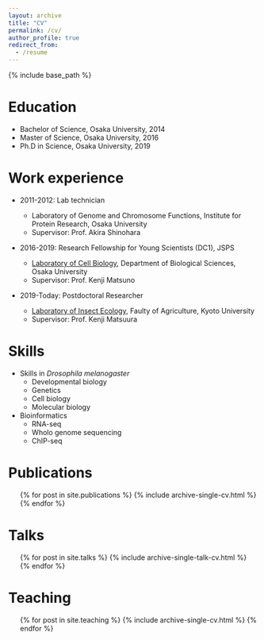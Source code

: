 ```yaml
---
layout: archive
title: "CV"
permalink: /cv/
author_profile: true
redirect_from:
  - /resume
---
```


{% include base_path %}

# Education

- Bachelor of Science, Osaka University, 2014
- Master of Science, Osaka University, 2016
- Ph.D in Science, Osaka University, 2019

# Work experience

- 2011-2012: Lab technician
  - Laboratory of Genome and Chromosome Functions, Institute for Protein Research, Osaka University
  - Supervisor: Prof. Akira Shinohara

- 2016-2019: Research Fellowship for Young Scientists (DC1), JSPS
  - [Laboratory of Cell Biology](http://www.bio.sci.osaka-u.ac.jp/bio_web/lab_page/matsuno/Etop.html), Department of Biological Sciences, Osaka University
  - Supervisor: Prof. Kenji Matsuno

- 2019-Today: Postdoctoral Researcher
  - [Laboratory of Insect Ecology](http://www.insecteco.kais.kyoto-u.ac.jp/englishpage.html), Faulty of Agriculture, Kyoto University
  - Supervisor: Prof. Kenji Matsuura

# Skills

- Skills in *Drosophila melanogaster*
  - Developmental biology
  - Genetics
  - Cell biology
  - Molecular biology
- Bioinformatics
  - RNA-seq
  - Wholo genome sequencing
  - ChIP-seq

# Publications

  <ul>{% for post in site.publications %}
    {% include archive-single-cv.html %}
  {% endfor %}</ul>

# Talks

  <ul>{% for post in site.talks %}
    {% include archive-single-talk-cv.html %}
  {% endfor %}</ul>

# Teaching

  <ul>{% for post in site.teaching %}
    {% include archive-single-cv.html %}
  {% endfor %}</ul>

